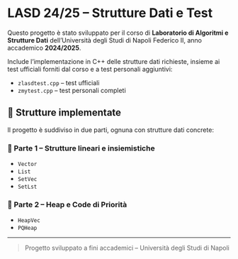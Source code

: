 # LASD 24/25 – Strutture Dati e Test

Questo progetto è stato sviluppato per il corso di **Laboratorio di Algoritmi e Strutture Dati** dell’Università degli Studi di Napoli Federico II, anno accademico **2024/2025**.

Include l’implementazione in C++ delle strutture dati richieste, insieme ai test ufficiali forniti dal corso e a test personali aggiuntivi:
- `zlasdtest.cpp` – test ufficiali
- `zmytest.cpp` – test personali completi

## 🔧 Strutture implementate

Il progetto è suddiviso in due parti, ognuna con strutture dati concrete:

### 🧩 Parte 1 – Strutture lineari e insiemistiche
- `Vector`
- `List`
- `SetVec`
- `SetLst`

### 🔺 Parte 2 – Heap e Code di Priorità
- `HeapVec`
- `PQHeap`

---

> Progetto sviluppato a fini accademici – Università degli Studi di Napoli  
